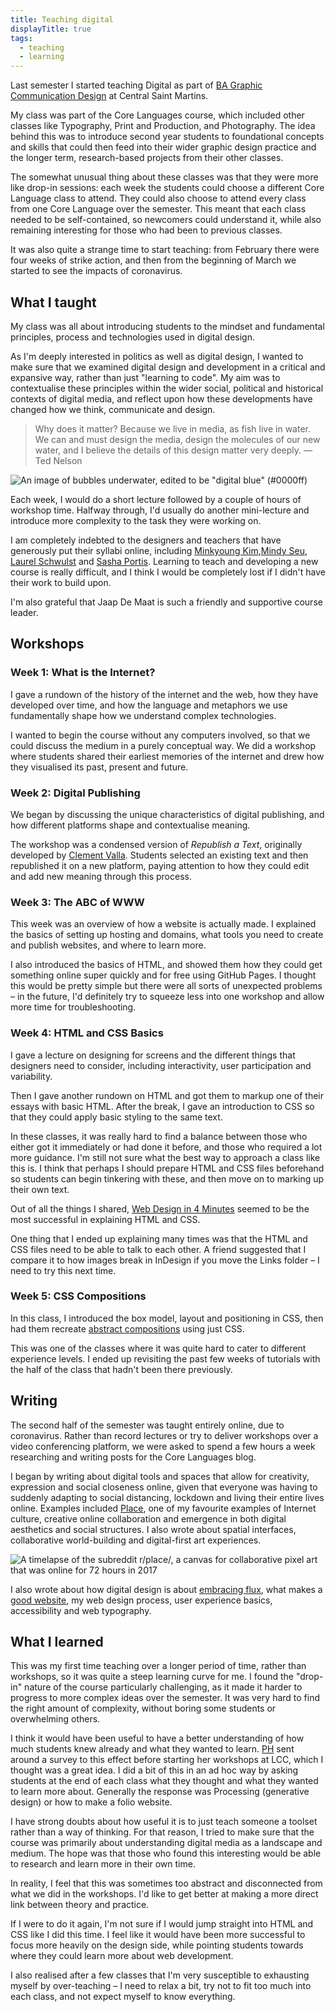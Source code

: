 ```yaml
---
title: Teaching digital
displayTitle: true
tags:
  - teaching
  - learning
---
```


Last semester I started teaching Digital as part of [BA Graphic Communication Design](https://www.arts.ac.uk/subjects/communication-and-graphic-design/undergraduate/ba-hons-graphic-communication-design-csm) at Central Saint Martins.

My class was part of the Core Languages course, which included other classes like Typography, Print and Production, and Photography. The idea behind this was to introduce second year students to foundational concepts and skills that could then feed into their wider graphic design practice and the longer term, research-based projects from their other classes.

<!-- more -->

The somewhat unusual thing about these classes was that they were more like drop-in sessions: each week the students could choose a different Core Language class to attend. They could also choose to attend every class from one Core Language over the semester. This meant that each class needed to be self-contained, so newcomers could understand it, while also remaining interesting for those who had been to previous classes.

It was also quite a strange time to start teaching: from February there were four weeks of strike action, and then from the beginning of March we started to see the impacts of coronavirus.

## What I taught

My class was all about introducing students to the mindset and fundamental principles, process and technologies used in digital design.

As I'm deeply interested in politics as well as digital design, I wanted to make sure that we examined digital design and development in a critical and expansive way, rather than just "learning to code". My aim was to contextualise these principles within the wider social, political and historical contexts of digital media, and reflect upon how these developments have changed how we think, communicate and design.

> Why does it matter? Because we live in media, as fish live in water. We can and must design the media, design the molecules of our new water, and I believe the details of this design matter very deeply.
— Ted Nelson

![An image of bubbles underwater, edited to be "digital blue" (#0000ff)](https://d2w9rnfcy7mm78.cloudfront.net/8281457/original_606e21ec912d751cf83d97bbf0a2d751.jpg?1597051119?bc=0)

Each week, I would do a short lecture followed by a couple of hours of workshop time. Halfway through, I'd usually do another mini-lecture and introduce more complexity to the task they were working on. 

I am completely indebted to the designers and teachers that have generously put their syllabi online, including [Minkyoung Kim](http://minkyoungkim.com/teaching/gdfws19/),[Mindy Seu](https://designforthe.net/), [Laurel Schwulst](https://veryinteractive.net/) and [Sasha Portis](http://talking-digital.net/). Learning to teach and developing a new course is really difficult, and I think I would be completely lost if I didn't have their work to build upon.

I'm also grateful that Jaap De Maat is such a friendly and supportive course leader.

## Workshops

### Week 1: What is the Internet?

I gave a rundown of the history of the internet and the web, how they have developed over time, and how the language and metaphors we use fundamentally shape how we understand complex technologies.

I wanted to begin the course without any computers involved, so that we could discuss the medium in a purely conceptual way. We did a workshop where students shared their earliest memories of the internet and drew how they visualised its past, present and future. 

### Week 2: Digital Publishing

We began by discussing the unique characteristics of digital publishing, and how different platforms shape and contextualise meaning. 

The workshop was a condensed version of *Republish a Text*, originally developed by [Clement Valla](http://clementvalla.com/). Students selected an existing text and then republished it on a new platform, paying attention to how they could edit and add new meaning through this process.

### Week 3: The ABC of WWW

This week was an overview of how a website is actually made. I explained the basics of setting up hosting and domains, what tools you need to create and publish websites, and where to learn more.

I also introduced the basics of HTML, and showed them how they could get something online super quickly and for free using GitHub Pages. I thought this would be pretty simple but there were all sorts of unexpected problems – in the future, I'd definitely try to squeeze less into one workshop and allow more time for troubleshooting.

### Week 4: HTML and CSS Basics

I gave a lecture on  designing for screens and the different things that designers need to consider, including interactivity, user participation and variability. 

Then I gave another rundown on HTML and got them to markup one of their essays with basic HTML. After the break, I gave an introduction to CSS so that they could apply basic styling to the same text.

In these classes, it was really hard to find a balance between those who either got it immediately or had done it before, and those who required a lot more guidance. I'm still not sure what the best way to approach a class like this is. I think that perhaps I should prepare HTML and CSS files beforehand so students can begin tinkering with these, and then move on to marking up their own text.

Out of all the things I shared, [Web Design in 4 Minutes](https://jgthms.com/web-design-in-4-minutes/) seemed to be the most successful in explaining HTML and CSS.

One thing that I ended up explaining many times was that the HTML and CSS files need to be able to talk to each other. A friend suggested that I compare it to how images break in InDesign if you move the Links folder – I need to try this next time.

### Week 5: CSS Compositions

In this class, I introduced the box model, layout and positioning in CSS, then had them recreate [abstract compositions](https://www.are.na/gemma-copeland/css-compositions) using just CSS.

This was one of the classes where it was quite hard to cater to different experience levels. I ended up revisiting the past few weeks of tutorials with the half of the class that hadn't been there previously.

## Writing

The second half of the semester was taught entirely online, due to coronavirus. Rather than record lectures or try to deliver workshops over a video conferencing platform, we were asked to spend a few hours a week researching and writing posts for the Core Languages blog.

I began by writing about digital tools and spaces that allow for creativity, expression and social closeness online, given that everyone was having to suddenly adapting to social distancing, lockdown and living their entire lives online. Examples included [Place](https://en.wikipedia.org/wiki/Place_(Reddit)), one of my favourite examples of Internet culture, creative online collaboration and emergence in both digital aesthetics and social structures. I also wrote about spatial interfaces, collaborative world-building and digital-first art experiences.

![A timelapse of the subreddit r/place/, a canvas for collaborative pixel art that was online for 72 hours in 2017](https://d2w9rnfcy7mm78.cloudfront.net/8280988/original_ff707fe595aa9602c696c75bdc3a2c6c.gif?1597048211?bc=0)

I also wrote about how digital design is about [embracing flux](https://gemmacope.land/writing/from-pages-to-performances/), what makes a [good website](https://howtocode.club/hypertext/), my web design process, user experience basics, accessibility and web typography. 

## What I learned

This was my first time teaching over a longer period of time, rather than workshops, so it was quite a steep learning curve for me. I found the "drop-in" nature of the course particularly challenging, as it made it harder to progress to more complex ideas over the semester. It was very hard to find the right amount of complexity, without boring some students or overwhelming others.

I think it would have been useful to have a better understanding of how much students knew already and what they wanted to learn. [PH](https://piperhaywood.com/) sent around a survey to this effect before starting her workshops at LCC, which I thought was a great idea. I did a bit of this in an ad hoc way by asking students at the end of each class what they thought and what they wanted to learn more about. Generally the response was Processing (generative design) or how to make a folio website.

I have strong doubts about how useful it is to just teach someone a toolset rather than a way of thinking. For that reason, I tried to make sure that the course was primarily about understanding digital media as a landscape and medium. The hope was that those who found this interesting would be able to research and learn more in their own time.

In reality, I feel that this was sometimes too abstract and disconnected from what we did in the workshops. I'd like to get better at making a more direct link between theory and practice.

If I were to do it again, I'm not sure if I would jump straight into HTML and CSS like I did this time. I feel like it would have been more successful to focus more heavily on the design side, while pointing students towards where they could learn more about web development.

I also realised after a few classes that I'm very susceptible to exhausting myself by over-teaching – I need to relax a bit, try not to fit too much into each class, and not expect myself to know everything.